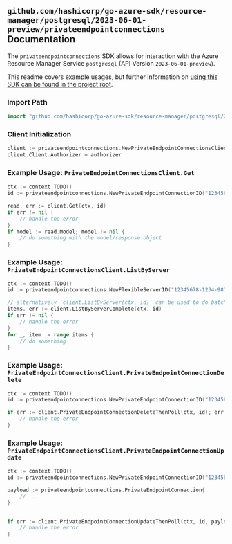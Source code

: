 
## `github.com/hashicorp/go-azure-sdk/resource-manager/postgresql/2023-06-01-preview/privateendpointconnections` Documentation

The `privateendpointconnections` SDK allows for interaction with the Azure Resource Manager Service `postgresql` (API Version `2023-06-01-preview`).

This readme covers example usages, but further information on [using this SDK can be found in the project root](https://github.com/hashicorp/go-azure-sdk/tree/main/docs).

### Import Path

```go
import "github.com/hashicorp/go-azure-sdk/resource-manager/postgresql/2023-06-01-preview/privateendpointconnections"
```


### Client Initialization

```go
client := privateendpointconnections.NewPrivateEndpointConnectionsClientWithBaseURI("https://management.azure.com")
client.Client.Authorizer = authorizer
```


### Example Usage: `PrivateEndpointConnectionsClient.Get`

```go
ctx := context.TODO()
id := privateendpointconnections.NewPrivateEndpointConnectionID("12345678-1234-9876-4563-123456789012", "example-resource-group", "flexibleServerValue", "privateEndpointConnectionValue")

read, err := client.Get(ctx, id)
if err != nil {
	// handle the error
}
if model := read.Model; model != nil {
	// do something with the model/response object
}
```


### Example Usage: `PrivateEndpointConnectionsClient.ListByServer`

```go
ctx := context.TODO()
id := privateendpointconnections.NewFlexibleServerID("12345678-1234-9876-4563-123456789012", "example-resource-group", "flexibleServerValue")

// alternatively `client.ListByServer(ctx, id)` can be used to do batched pagination
items, err := client.ListByServerComplete(ctx, id)
if err != nil {
	// handle the error
}
for _, item := range items {
	// do something
}
```


### Example Usage: `PrivateEndpointConnectionsClient.PrivateEndpointConnectionDelete`

```go
ctx := context.TODO()
id := privateendpointconnections.NewPrivateEndpointConnectionID("12345678-1234-9876-4563-123456789012", "example-resource-group", "flexibleServerValue", "privateEndpointConnectionValue")

if err := client.PrivateEndpointConnectionDeleteThenPoll(ctx, id); err != nil {
	// handle the error
}
```


### Example Usage: `PrivateEndpointConnectionsClient.PrivateEndpointConnectionUpdate`

```go
ctx := context.TODO()
id := privateendpointconnections.NewPrivateEndpointConnectionID("12345678-1234-9876-4563-123456789012", "example-resource-group", "flexibleServerValue", "privateEndpointConnectionValue")

payload := privateendpointconnections.PrivateEndpointConnection{
	// ...
}


if err := client.PrivateEndpointConnectionUpdateThenPoll(ctx, id, payload); err != nil {
	// handle the error
}
```
